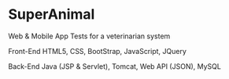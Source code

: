 # SuperAnimal
Web & Mobile App Tests for a veterinarian system

Front-End
HTML5,
CSS,
BootStrap,
JavaScript,
JQuery

Back-End
Java (JSP & Servlet),
Tomcat,
Web API (JSON),
MySQL
